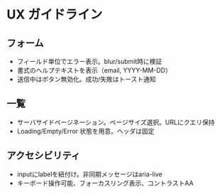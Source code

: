 # UX ガイドライン

## フォーム
- フィールド単位でエラー表示。blur/submit時に検証
- 書式のヘルプテキストを表示（email, YYYY-MM-DD）
- 送信中はボタン無効化。成功/失敗はトースト通知

## 一覧
- サーバサイドページネーション。ページサイズ選択。URLにクエリ保持
- Loading/Empty/Error 状態を用意。ヘッダは固定

## アクセシビリティ
- inputにlabelを紐付け。非同期メッセージはaria-live
- キーボード操作可能、フォーカスリング表示、コントラストAA
